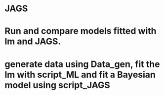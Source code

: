 # JAGS
# Run and compare models fitted with lm and JAGS.
# generate data using Data_gen, fit the lm with script_ML and fit a Bayesian model using script_JAGS 